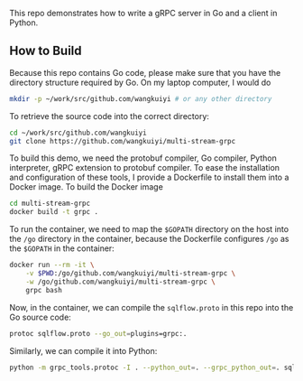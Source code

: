 This repo demonstrates how to write a gRPC server in Go and a client in Python.

## How to Build

Because this repo contains Go code, please make sure that you have the directory structure required by Go.  On my laptop computer, I would do

```bash
mkdir -p ~/work/src/github.com/wangkuiyi # or any other directory
```

To retrieve the source code into the correct directory:

```bash
cd ~/work/src/github.com/wangkuiyi
git clone https://github.com/wangkuiyi/multi-stream-grpc
```

To build this demo, we need the protobuf compiler, Go compiler, Python interpreter, gRPC extension to protobuf compiler.  To ease the installation and configuration of these tools, I provide a Dockerfile to install them into a Docker image. To build the Docker image

```bash
cd multi-stream-grpc
docker build -t grpc .
```

To run the container, we need to map the `$GOPATH` directory on the host into the `/go` directory in the container, because the Dockerfile configures `/go` as the `$GOPATH` in the container:

```bash
docker run --rm -it \
    -v $PWD:/go/github.com/wangkuiyi/multi-stream-grpc \
    -w /go/github.com/wangkuiyi/multi-stream-grpc \
    grpc bash
```

Now, in the container, we can compile the `sqlflow.proto` in this repo into the Go source code:

```bash
protoc sqlflow.proto --go_out=plugins=grpc:.
```

Similarly, we can compile it into Python:

```bash
python -m grpc_tools.protoc -I . --python_out=. --grpc_python_out=. sqlflow.proto
```

